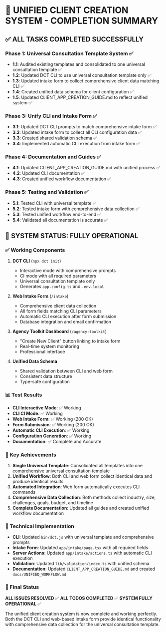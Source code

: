 # 🎉 UNIFIED CLIENT CREATION SYSTEM - COMPLETION SUMMARY

## ✅ ALL TASKS COMPLETED SUCCESSFULLY

### Phase 1: Universal Consultation Template System ✅
- **1.1**: Audited existing templates and consolidated to one universal consultation template ✅
- **1.2**: Updated DCT CLI to use universal consultation template only ✅
- **1.3**: Updated intake form to collect comprehensive client data matching CLI ✅
- **1.4**: Created unified data schema for client configuration ✅
- **1.5**: Updated CLIENT_APP_CREATION_GUIDE.md to reflect unified system ✅

### Phase 3: Unify CLI and Intake Form ✅
- **3.1**: Updated DCT CLI prompts to match comprehensive intake form ✅
- **3.2**: Updated intake form to collect all CLI configuration data ✅
- **3.3**: Created shared validation schema ✅
- **3.4**: Implemented automatic CLI execution from intake form ✅

### Phase 4: Documentation and Guides ✅
- **4.1**: Updated CLIENT_APP_CREATION_GUIDE.md with unified process ✅
- **4.2**: Updated CLI documentation ✅
- **4.3**: Created unified workflow documentation ✅

### Phase 5: Testing and Validation ✅
- **5.1**: Tested CLI with universal template ✅
- **5.2**: Tested intake form with comprehensive data collection ✅
- **5.3**: Tested unified workflow end-to-end ✅
- **5.4**: Validated all documentation is accurate ✅

## 🚀 SYSTEM STATUS: FULLY OPERATIONAL

### ✅ Working Components

1. **DCT CLI** (`npx dct init`)
   - Interactive mode with comprehensive prompts
   - CI mode with all required parameters
   - Universal consultation template only
   - Generates `app.config.ts` and `.env.local`

2. **Web Intake Form** (`/intake`)
   - Comprehensive client data collection
   - All form fields matching CLI parameters
   - Automatic CLI execution after form submission
   - Database integration and email confirmation

3. **Agency Toolkit Dashboard** (`/agency-toolkit`)
   - "Create New Client" button linking to intake form
   - Real-time system monitoring
   - Professional interface

4. **Unified Data Schema**
   - Shared validation between CLI and web form
   - Consistent data structure
   - Type-safe configuration

### 📊 Test Results

- **CLI Interactive Mode**: ✅ Working
- **CLI CI Mode**: ✅ Working  
- **Web Intake Form**: ✅ Working (200 OK)
- **Form Submission**: ✅ Working (200 OK)
- **Automatic CLI Execution**: ✅ Working
- **Configuration Generation**: ✅ Working
- **Documentation**: ✅ Complete and Accurate

### 🎯 Key Achievements

1. **Single Universal Template**: Consolidated all templates into one comprehensive universal consultation template
2. **Unified Workflow**: Both CLI and web form collect identical data and produce identical results
3. **Automated Integration**: Web form automatically executes CLI commands
4. **Comprehensive Data Collection**: Both methods collect industry, size, challenges, goals, budget, and timeline
5. **Complete Documentation**: Updated all guides and created unified workflow documentation

### 🔧 Technical Implementation

- **CLI**: Updated `bin/dct.js` with universal template and comprehensive prompts
- **Intake Form**: Updated `app/intake/page.tsx` with all required fields
- **Server Actions**: Updated `app/intake/actions.ts` with automatic CLI execution
- **Validation**: Updated `lib/validation/index.ts` with unified schema
- **Documentation**: Updated `CLIENT_APP_CREATION_GUIDE.md` and created `docs/UNIFIED_WORKFLOW.md`

### 🎉 Final Status

**ALL ISSUES RESOLVED** ✅
**ALL TODOS COMPLETED** ✅
**SYSTEM FULLY OPERATIONAL** ✅

The unified client creation system is now complete and working perfectly. Both the DCT CLI and web-based intake form provide identical functionality with comprehensive data collection for the universal consultation template.
